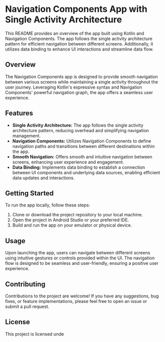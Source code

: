 

<h1>Navigation Components App with Single Activity Architecture</h1>

<p>This README provides an overview of the app built using Kotlin and Navigation Components. The app follows the single activity architecture pattern for efficient navigation between different screens. Additionally, it utilizes data binding to enhance UI interactions and streamline data flow.</p>

<h2>Overview</h2>

<p>The Navigation Components app is designed to provide smooth navigation between various screens while maintaining a single activity throughout the user journey. Leveraging Kotlin's expressive syntax and Navigation Components' powerful navigation graph, the app offers a seamless user experience.</p>

<h2>Features</h2>

<ul>
    <li><strong>Single Activity Architecture:</strong> The app follows the single activity architecture pattern, reducing overhead and simplifying navigation management.</li>
    <li><strong>Navigation Components:</strong> Utilizes Navigation Components to define navigation paths and transitions between different destinations within the app.</li>
    <li><strong>Smooth Navigation:</strong> Offers smooth and intuitive navigation between screens, enhancing user experience and engagement.</li>
    <li><strong>Data Binding:</strong> Implements data binding to establish a connection between UI components and underlying data sources, enabling efficient data updates and interactions.</li>
</ul>

<h2>Getting Started</h2>

<p>To run the app locally, follow these steps:</p>

<ol>
    <li>Clone or download the project repository to your local machine.</li>
    <li>Open the project in Android Studio or your preferred IDE.</li>
    <li>Build and run the app on your emulator or physical device.</li>
</ol>

<h2>Usage</h2>

<p>Upon launching the app, users can navigate between different screens using intuitive gestures or controls provided within the UI. The navigation flow is designed to be seamless and user-friendly, ensuring a positive user experience.</p>

<h2>Contributing</h2>

<p>Contributions to the project are welcome! If you have any suggestions, bug fixes, or feature implementations, please feel free to open an issue or submit a pull request.</p>

<h2>License</h2>

<p>This project is licensed unde
